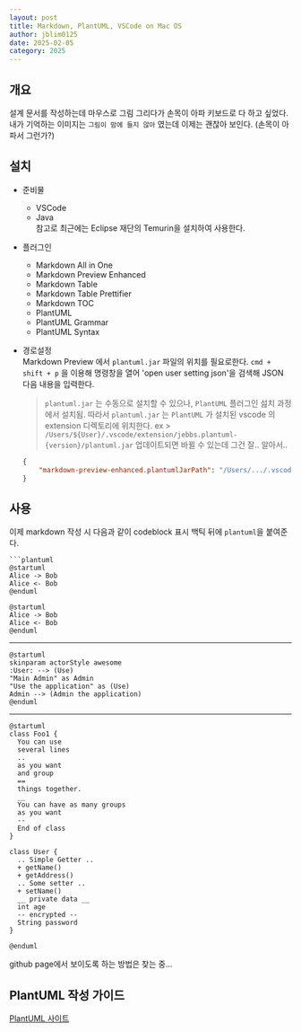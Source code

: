 ```yaml
---
layout: post
title: Markdown, PlantUML, VSCode on Mac OS
author: jblim0125
date: 2025-02-05
category: 2025
---
```


## 개요

설계 문서를 작성하는데 마우스로 그림 그리다가 손목이 아파 키보드로 다 하고 싶었다.  
내가 기억하는 이미지는 `그림이 맘에 들지 않아` 였는데 이제는 괜찮아 보인다. (손목이 아파서 그런가?)  

## 설치

- 준비물  
  - VSCode  
  - Java  
    참고로 최근에는 Eclipse 재단의 Temurin을 설치하여 사용한다.  

- 플러그인  
  - Markdown All in One
  - Markdown Preview Enhanced
  - Markdown Table
  - Markdown Table Prettifier
  - Markdown TOC
  - PlantUML
  - PlantUML Grammar
  - PlantUML Syntax

- 경로설정  
    Markdown Preview 에서 `plantuml.jar` 파일의 위치를 필요로한다.
    `cmd + shift + p` 을 이용해 명령창을 열어 'open user setting json'을 검색해 JSON 다음 내용을 입력한다.  

    > `plantuml.jar` 는 수동으로 설치할 수 있으나, `PlantUML` 플러그인 섪치 과정에서 설치됨.
    > 따라서 `plantuml.jar` 는 `PlantUML` 가 설치된 vscode 의 extension 디렉토리에 위치한다.
    > ex > `/Users/${User}/.vscode/extension/jebbs.plantuml-{version}/plantuml.jar`
    > 업데이트되면 바뀔 수 있는데 그건 잘.. 알아서..

    ```json
    {
        "markdown-preview-enhanced.plantumlJarPath": "/Users/.../.vscode/extensions/jebbs.plantuml-2.18.1/plantuml.jar"
    }
    ```

## 사용

이제 markdown 작성 시 다음과 같이 codeblock 표시 백틱 뒤에 `plantuml`을 붙여준다.

````text
```plantuml
@startuml
Alice -> Bob
Alice <- Bob
@enduml
````

```plantuml
@startuml
Alice -> Bob
Alice <- Bob
@enduml
```

---

```plantuml
@startuml
skinparam actorStyle awesome
:User: --> (Use)
"Main Admin" as Admin
"Use the application" as (Use)
Admin --> (Admin the application)
@enduml
```

---

```plantuml
@startuml
class Foo1 {
  You can use
  several lines
  ..
  as you want
  and group
  ==
  things together.
  __
  You can have as many groups
  as you want
  --
  End of class
}

class User {
  .. Simple Getter ..
  + getName()
  + getAddress()
  .. Some setter ..
  + setName()
  __ private data __
  int age
  -- encrypted --
  String password
}

@enduml
```

github page에서 보이도록 하는 방법은 찾는 중...

## PlantUML 작성 가이드

[PlantUML 사이트](https://plantuml.com/ko/)

